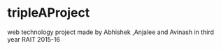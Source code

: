 # tripleAProject
web technology project made by Abhishek ,Anjalee and Avinash in third year RAIT 2015-16
